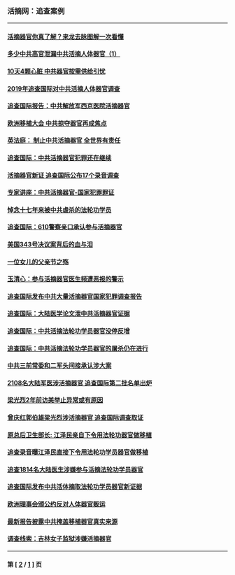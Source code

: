 ### 活摘网：追查案例
---
#### [活摘器官你真了解？来龙去脉图解一次看懂](../../pages/nf5880/n13013820.md?03110430) 
#### [多少中共高官泄漏中共活摘人体器官（1）](../../pages/nf5880/n12671234.md?03110430) 
#### [10天4颗心脏 中共器官按需供给引忧](../../pages/nf5880/n12326366.md?03110430) 
#### [2019年追查国际对中共活摘人体器官调查](../../pages/nf5880/n11917733.md?03110430) 
#### [追查国际报告：中共解放军西京医院活摘器官](../../pages/nf5880/n11838359.md?03110430) 
#### [欧洲移植大会 中共掠夺器官再成焦点](../../pages/nf5880/n11538883.md?03110430) 
#### [英法庭： 制止中共活摘器官 全世界有责任](../../pages/nf5880/n11330691.md?03110430) 
#### [追查国际：中共活摘器官犯罪还在继续](../../pages/nf5880/n11218301.md?03110430) 
#### [活摘器官新证 追查国际公布17个录音调查](../../pages/nf5880/n10897744.md?03110430) 
#### [专家讲座：中共活摘器官-国家犯罪罪证](../../pages/nf5880/n8828153.md?03110430) 
#### [悼念十七年来被中共虐杀的法轮功学员](../../pages/nf5880/n8124823.md?03110430) 
#### [追查国际：610警察亲口承认参与活摘器官](../../pages/nf5880/n8109067.md?03110430) 
#### [美国343号决议案背后的血与泪](../../pages/nf5880/n8020684.md?03110430) 
#### [一位女儿的父亲节之殇](../../pages/nf5880/n8014122.md?03110430) 
#### [玉清心：参与活摘器官医生频遭恶报的警示](../../pages/nf5880/n4637546.md?03110430) 
#### [追查国际发布中共大量活摘器官国家犯罪调查报告](../../pages/nf5880/n4613428.md?03110430) 
#### [追查国际：大陆医学论文泄中共活摘器官证据](../../pages/nf5880/n4608794.md?03110430) 
#### [追查国际：中共活摘法轮功学员器官没停反增](../../pages/nf5880/n4584075.md?03110430) 
#### [追查国际：中共活摘法轮功学员器官的屠杀仍在进行](../../pages/nf5880/n4299154.md?03110430) 
#### [中共三前常委和二军头间接承认涉大案](../../pages/nf5880/n4286244.md?03110430) 
#### [2108名大陆军医涉活摘器官 追查国际第二批名单出炉](../../pages/nf5880/n4284769.md?03110430) 
#### [梁光烈2年前访美举止异常或有原因](../../pages/nf5880/n4279686.md?03110430) 
#### [曾庆红郭伯雄梁光烈涉活摘器官 追查国际调查取证](../../pages/nf5880/n4278462.md?03110430) 
#### [原总后卫生部长: 江泽民亲自下令用法轮功器官做移植](../../pages/nf5880/n4263864.md?03110430) 
#### [追查录音曝江泽民直接下令用法轮功学员器官做移植](../../pages/nf5880/n4261268.md?03110430) 
#### [追查1814名大陆医生涉嫌参与活摘法轮功学员器官](../../pages/nf5880/n4259055.md?03110430) 
#### [追查国际发布中共活体摘取法轮功学员器官新证据](../../pages/nf5880/n4258255.md?03110430) 
#### [欧洲理事会颁公约反对人体器官贩运](../../pages/nf5880/n4206955.md?03110430) 
#### [最新报告披露中共掩盖移植器官真实来源](../../pages/nf5880/n4140084.md?03110430) 
#### [调查线索：吉林女子监狱涉嫌活摘器官](../../pages/nf5880/n4044366.md?03110430) 

---
#### 第 [ [2](./2.md?03110430) / [1](./1.md?03110430) ] 页
